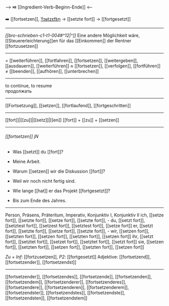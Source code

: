 --> ⏯️ [[Ingredient-Verb-Beginn-Ende]] <--

➡️ [[fortsetzen]], [ˈfɔʁtzɛt͡sn̩](https://youglish.com/pronounce/fortsetzen/german) → [[setzte fort]] → [[fortgesetzt]]

---
*[[bro-schrieben-c1-t1-004#^12|^]]* Eine andere Möglichkeit wäre, [[Steuererleichterung]]en für das [[Einkommen]] der Rentner [[fortzusetzen]]

---
= [[weiterführen]], [[fortfahren]], [[fortsetzen]], [[weitergeben]], [[ausdauern]], [[weiterführen]]
≈ [[fortsetzen]], [[verfolgen]], [[fortführen]]
≠ [[beenden]], [[aufhören]], [[unterbrechen]]

---
to continue, to resume  
продолжать

---
[[Fortsetzung]], [[setzen]], [[fortlaufend]], [[fortgeschritten]]

---
[[fort]]|[[zu]]|[[setz]]|[[en]]
[[fort]] + [[zu]] + [[setzen]]


---
###### [[fortsetzen]] jN
- Was [[setzt]] du [[fort]]?
- Meine Arbeit.

- Warum [[setzen]] wir die Diskussion [[fort]]?
- Weil wir noch nicht fertig sind.

- Wie lange [[hat]] er das Projekt [[fortgesetzt]]?
- Bis zum Ende des Jahres.

---
Person, Präsens, Präteritum, Imperativ, Konjunktiv I, Konjunktiv II
ich, [[setze fort]], [[setzte fort]], [[setze fort]], [[setzte fort]], -
du, [[setzt fort]], [[setztest fort]], [[setzest fort]], [[setztest fort]], [[setze fort]]
er, [[setzt fort]], [[setzte fort]], [[setze fort]], [[setzte fort]], -
wir, [[setzen fort]], [[setzten fort]], [[setzen fort]], [[setzten fort]], [[setzen fort]]
ihr, [[setzt fort]], [[setztet fort]], [[setzet fort]], [[setztet fort]], [[setzt fort]]
sie, [[setzen fort]], [[setzten fort]], [[setzen fort]], [[setzten fort]], [[setzen fort]]

*Zu + Inf*: [[fortzusetzen]], *P2*: [[fortgesetzt]]
Adjektive: [[fortsetzend]], [[fortsetzender]], [[fortsetzendst]]

---
[[fortsetzender]], [[fortsetzendes]], [[fortsetzende]], [[fortsetzenden]], [[fortsetzendem]], [[fortsetzenderer]], [[fortsetzenderes]], [[fortsetzendere]], [[fortsetzenderen]], [[fortsetzenderem]], [[fortsetzendster]], [[fortsetzendstes]], [[fortsetzendste]], [[fortsetzendsten]], [[fortsetzendstem]]